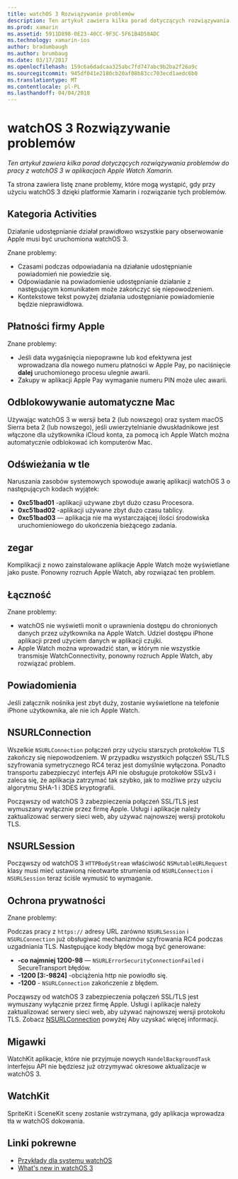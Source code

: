 ```yaml
---
title: watchOS 3 Rozwiązywanie problemów
description: Ten artykuł zawiera kilka porad dotyczących rozwiązywania problemów do pracy z watchOS 3 w aplikacjach Apple Watch Xamarin.
ms.prod: xamarin
ms.assetid: 5911D898-0E23-40CC-9F3C-5F61B4D50ADC
ms.technology: xamarin-ios
author: bradumbaugh
ms.author: brumbaug
ms.date: 03/17/2017
ms.openlocfilehash: 159c6a6dadcaa325abc7fd747abc9b2ba2f26a9c
ms.sourcegitcommit: 945df041e2180cb20af08b83cc703ecd1aedc6b0
ms.translationtype: MT
ms.contentlocale: pl-PL
ms.lasthandoff: 04/04/2018
---
```

# <a name="watchos-3-troubleshooting"></a>watchOS 3 Rozwiązywanie problemów

_Ten artykuł zawiera kilka porad dotyczących rozwiązywania problemów do pracy z watchOS 3 w aplikacjach Apple Watch Xamarin._

Ta strona zawiera listę znane problemy, które mogą wystąpić, gdy przy użyciu watchOS 3 dzięki platformie Xamarin i rozwiązanie tych problemów.

## <a name="activities"></a>Kategoria Activities

Działanie udostępnianie działał prawidłowo wszystkie pary obserwowanie Apple musi być uruchomiona watchOS 3.

Znane problemy:

- Czasami podczas odpowiadania na działanie udostępnianie powiadomień nie powiedzie się.
- Odpowiadanie na powiadomienie udostępnianie działanie z następującym komunikatem może zakończyć się niepowodzeniem.
- Kontekstowe tekst powyżej działania udostępnianie powiadomienie będzie nieprawidłowa.


## <a name="apple-pay"></a>Płatności firmy Apple

Znane problemy:

- Jeśli data wygaśnięcia niepoprawne lub kod efektywna jest wprowadzana dla nowego numeru płatności w Apple Pay, po naciśnięcie **dalej** uruchomionego procesu ulegnie awarii.
- Zakupy w aplikacji Apple Pay wymaganie numeru PIN może ulec awarii.



## <a name="auto-mac-unlock"></a>Odblokowywanie automatyczne Mac

Używając watchOS 3 w wersji beta 2 (lub nowszego) oraz system macOS Sierra beta 2 (lub nowszego), jeśli uwierzytelnianie dwuskładnikowe jest włączone dla użytkownika iCloud konta, za pomocą ich Apple Watch można automatycznie odblokować ich komputerów Mac.



## <a name="background-refresh"></a>Odświeżania w tle

Naruszania zasobów systemowych spowoduje awarię aplikacji watchOS 3 o następujących kodach wyjątek:

- **0xc51bad01** -aplikacji używane zbyt dużo czasu Procesora.
- **0xc51bad02** -aplikacji używane zbyt dużo czasu tablicy.
- **0xc51bad03** — aplikacja nie ma wystarczającej ilości środowiska uruchomieniowego do ukończenia bieżącego zadania.



## <a name="clock"></a>zegar

Komplikacji z nowo zainstalowane aplikacje Apple Watch może wyświetlane jako puste. Ponowny rozruch Apple Watch, aby rozwiązać ten problem.


## <a name="connectivity"></a>Łączność

Znane problemy:

- watchOS nie wyświetli monit o uprawnienia dostępu do chronionych danych przez użytkownika na Apple Watch. Udziel dostępu iPhone aplikacji przed użyciem danych w aplikacji czujki.
- Apple Watch można wprowadzić stan, w którym nie wszystkie transmisje WatchConnectivity, ponowny rozruch Apple Watch, aby rozwiązać problem.


## <a name="notifications"></a>Powiadomienia

Jeśli załącznik nośnika jest zbyt duży, zostanie wyświetlone na telefonie iPhone użytkownika, ale nie ich Apple Watch.


## <a name="nsurlconnection"></a>NSURLConnection

Wszelkie `NSURLConnection` połączeń przy użyciu starszych protokołów TLS zakończy się niepowodzeniem. W przypadku wszystkich połączeń SSL/TLS szyfrowania symetrycznego RC4 teraz jest domyślnie wyłączona. Ponadto transportu zabezpieczyć interfejs API nie obsługuje protokołów SSLv3 i zaleca się, że aplikacja zatrzymać tak szybko, jak to możliwe przy użyciu algorytmu SHA-1 i 3DES kryptografii.

Począwszy od watchOS 3 zabezpieczenia połączeń SSL/TLS jest wymuszany wyłącznie przez firmę Apple. Usługi i aplikacje należy zaktualizować serwery sieci web, aby używać najnowszej wersji protokołu TLS.


## <a name="nsurlsession"></a>NSURLSession

Począwszy od watchOS 3 `HTTPBodyStream` właściwość `NSMutableURLRequest` klasy musi mieć ustawioną nieotwarte strumienia od `NSURLConnection` i `NSURLSession` teraz ściśle wymusić to wymaganie.


## <a name="privacy"></a>Ochrona prywatności

Znane problemy:

Podczas pracy z `https://` adresy URL zarówno `NSURLSession` i `NSURLConnection` już obsługiwać mechanizmów szyfrowania RC4 podczas uzgadniania TLS. Następujące kody błędów mogą być generowane:

- **-co najmniej 1200-98** — `NSURLErrorSecurityConnectionFailed` i SecureTransport błędów.
- **-1200 [3:-9824]** -obciążenia http nie powiodło się.
- **-1200**  -  `NSURLConnection` zakończenie z błędem.

Począwszy od watchOS 3 zabezpieczenia połączeń SSL/TLS jest wymuszany wyłącznie przez firmę Apple. Usługi i aplikacje należy zaktualizować serwery sieci web, aby używać najnowszej wersji protokołu TLS. Zobacz [NSURLConnection](#NSURLConnection) powyżej Aby uzyskać więcej informacji.


## <a name="snapshots"></a>Migawki

WatchKit aplikacje, które nie przyjmuje nowych `HandelBackgroundTask` interfejsu API nie będziesz już otrzymywać okresowe aktualizacje w watchOS 3. 


## <a name="watchkit"></a>WatchKit

SpriteKit i SceneKit sceny zostanie wstrzymana, gdy aplikacja wprowadza tła w watchOS dokowania.


## <a name="related-links"></a>Linki pokrewne

- [Przykłady dla systemu watchOS](https://developer.xamarin.com/samples/watchos/all/)
- [What's new in watchOS 3](https://developer.apple.com/library/prerelease/content/releasenotes/General/WhatsNewInwatchOS/Articles/watchOS3.html#//apple_ref/doc/uid/TP40017085-SW1)
